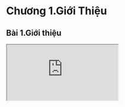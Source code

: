 # Chương 1.Giới Thiệu

## Bài 1.Giới thiệu

<div class="videoZen">
    <iframe src="https://drive.google.com/file/d/10bAfyj2D1V6a1qFtN4fDz7WqYBgkE3Gs/preview" allow="autoplay"></iframe>
</div>